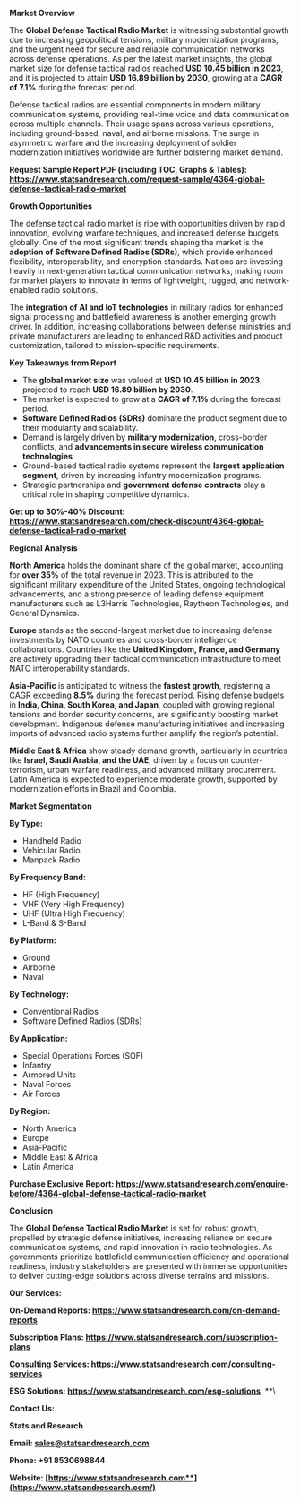 ﻿**Market Overview**

The **Global Defense Tactical Radio Market** is witnessing substantial growth due to increasing geopolitical tensions, military modernization programs, and the urgent need for secure and reliable communication networks across defense operations. As per the latest market insights, the global market size for defense tactical radios reached **USD 10.45 billion in 2023**, and it is projected to attain **USD 16.89 billion by 2030**, growing at a **CAGR of 7.1%** during the forecast period.

Defense tactical radios are essential components in modern military communication systems, providing real-time voice and data communication across multiple channels. Their usage spans across various operations, including ground-based, naval, and airborne missions. The surge in asymmetric warfare and the increasing deployment of soldier modernization initiatives worldwide are further bolstering market demand.

**Request Sample Report PDF (including TOC, Graphs & Tables): <https://www.statsandresearch.com/request-sample/4364-global-defense-tactical-radio-market>**

**Growth Opportunities**

The defense tactical radio market is ripe with opportunities driven by rapid innovation, evolving warfare techniques, and increased defense budgets globally. One of the most significant trends shaping the market is the **adoption of Software Defined Radios (SDRs)**, which provide enhanced flexibility, interoperability, and encryption standards. Nations are investing heavily in next-generation tactical communication networks, making room for market players to innovate in terms of lightweight, rugged, and network-enabled radio solutions.

The **integration of AI and IoT technologies** in military radios for enhanced signal processing and battlefield awareness is another emerging growth driver. In addition, increasing collaborations between defense ministries and private manufacturers are leading to enhanced R&D activities and product customization, tailored to mission-specific requirements.

**Key Takeaways from Report**

- The **global market size** was valued at **USD 10.45 billion in 2023**, projected to reach **USD 16.89 billion by 2030**.
- The market is expected to grow at a **CAGR of 7.1%** during the forecast period.
- **Software Defined Radios (SDRs)** dominate the product segment due to their modularity and scalability.
- Demand is largely driven by **military modernization**, cross-border conflicts, and **advancements in secure wireless communication technologies**.
- Ground-based tactical radio systems represent the **largest application segment**, driven by increasing infantry modernization programs.
- Strategic partnerships and **government defense contracts** play a critical role in shaping competitive dynamics.

**Get up to 30%-40% Discount: <https://www.statsandresearch.com/check-discount/4364-global-defense-tactical-radio-market>**

**Regional Analysis**

**North America** holds the dominant share of the global market, accounting for **over 35%** of the total revenue in 2023. This is attributed to the significant military expenditure of the United States, ongoing technological advancements, and a strong presence of leading defense equipment manufacturers such as L3Harris Technologies, Raytheon Technologies, and General Dynamics.

**Europe** stands as the second-largest market due to increasing defense investments by NATO countries and cross-border intelligence collaborations. Countries like the **United Kingdom, France, and Germany** are actively upgrading their tactical communication infrastructure to meet NATO interoperability standards.

**Asia-Pacific** is anticipated to witness the **fastest growth**, registering a CAGR exceeding **8.5%** during the forecast period. Rising defense budgets in **India, China, South Korea, and Japan**, coupled with growing regional tensions and border security concerns, are significantly boosting market development. Indigenous defense manufacturing initiatives and increasing imports of advanced radio systems further amplify the region’s potential.

**Middle East & Africa** show steady demand growth, particularly in countries like **Israel, Saudi Arabia, and the UAE**, driven by a focus on counter-terrorism, urban warfare readiness, and advanced military procurement. Latin America is expected to experience moderate growth, supported by modernization efforts in Brazil and Colombia.

**Market Segmentation**

**By Type:**

- Handheld Radio
- Vehicular Radio
- Manpack Radio

**By Frequency Band:**

- HF (High Frequency)
- VHF (Very High Frequency)
- UHF (Ultra High Frequency)
- L-Band & S-Band

**By Platform:**

- Ground
- Airborne
- Naval

**By Technology:**

- Conventional Radios
- Software Defined Radios (SDRs)

**By Application:**

- Special Operations Forces (SOF)
- Infantry
- Armored Units
- Naval Forces
- Air Forces

**By Region:**

- North America
- Europe
- Asia-Pacific
- Middle East & Africa
- Latin America

**Purchase Exclusive Report: <https://www.statsandresearch.com/enquire-before/4364-global-defense-tactical-radio-market>**

**Conclusion**

The **Global Defense Tactical Radio Market** is set for robust growth, propelled by strategic defense initiatives, increasing reliance on secure communication systems, and rapid innovation in radio technologies. As governments prioritize battlefield communication efficiency and operational readiness, industry stakeholders are presented with immense opportunities to deliver cutting-edge solutions across diverse terrains and missions.

**Our Services:** 

**On-Demand Reports: <https://www.statsandresearch.com/on-demand-reports>** 

**Subscription Plans: <https://www.statsandresearch.com/subscription-plans>** 

**Consulting Services: <https://www.statsandresearch.com/consulting-services>** 

**ESG Solutions: <https://www.statsandresearch.com/esg-solutions>** 
**\


**Contact Us:** 

**Stats and Research** 

**Email: <sales@statsandresearch.com>** 

**Phone: +91 8530698844** 

**Website: [https://www.statsandresearch.com**](https://www.statsandresearch.com/)**

